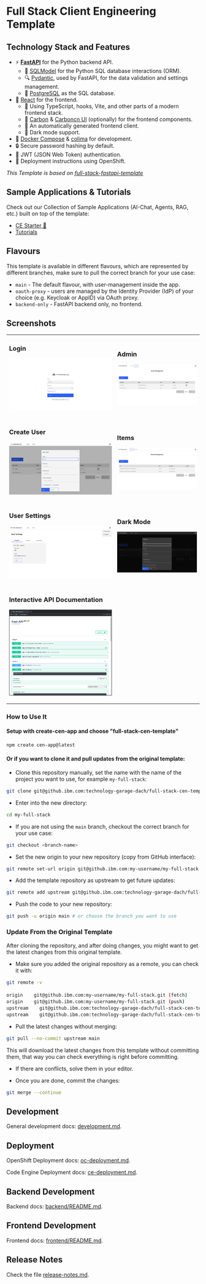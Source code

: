 # Full Stack Client Engineering Template

## Technology Stack and Features

- ⚡ [**FastAPI**](https://fastapi.tiangolo.com) for the Python backend API.
  - 🧰 [SQLModel](https://sqlmodel.tiangolo.com) for the Python SQL database interactions (ORM).
  - 🔍 [Pydantic](https://docs.pydantic.dev), used by FastAPI, for the data validation and settings management.
  - 💾 [PostgreSQL](https://www.postgresql.org) as the SQL database.
- 🚀 [React](https://react.dev) for the frontend.
  - 💃 Using TypeScript, hooks, Vite, and other parts of a modern frontend stack.
  - 🎨 [Carbon](https://carbondesignsystem.com/) & [Carboncn UI](https://www.carboncn.dev/) (optionally) for the frontend components.
  - 🤖 An automatically generated frontend client.
  - 🦇 Dark mode support.
- 🐋 [Docker Compose](https://www.docker.com) & [colima](https://github.com/abiosoft/colima/) for development.
- 🔒 Secure password hashing by default.
- 🔑 JWT (JSON Web Token) authentication.
- 🚢 Deployment instructions using OpenShift.

_This Template is based on [full-stack-fastapi-template](https://github.com/fastapi/full-stack-fastapi-template)_

## Sample Applications & Tutorials

Check out our Collection of Sample Applications (AI-Chat, Agents, RAG, etc.) built on top of the template:

- [CE Starter 🚀](https://github.ibm.com/CE-Starter/)
- [Tutorials](https://github.ibm.com/CE-Starter/full-stack-cen-template-tutorials)

## Flavours

This template is available in different flavours, which are represented by different branches, make sure to pull the correct branch for your use case:

- `main` - The default flavour, with user-management inside the app.
- `oauth-proxy` - users are managed by the Identity Provider (IdP) of your choice (e.g. Keycloak or AppID) via OAuth proxy.
- `backend-only` - FastAPI backend only, no frontend.

## Screenshots

<table>
<tbody>
<tr>
<td>

### Login

![API docs](.docs/img/login.png)

</td>
<td>

### Admin

![API docs](.docs/img/dashboard.png)

</td>
</tr>
<tr>
<td>

### Create User

![API docs](.docs/img/dashboard-create.png)

</td>
<td>

### Items

![API docs](.docs/img/dashboard-items.png)

</td>
</tr>
<tr>
<td>

### User Settings

![API docs](.docs/img/dashboard-user-settings.png)

</td>
<td>

### Dark Mode

![API docs](.docs/img/dashboard-dark.png)

</td>
</tr>
<tr>
<td>

### Interactive API Documentation

![API docs](.docs/img/docs.png)

</td>
<td></td>
</tr>

  </tbody>
</table>

### How to Use It

#### Setup with create-cen-app and choose "full-stack-cen-template"

```bash
npm create cen-app@latest
```

#### Or if you want to clone it and pull updates from the original template:

- Clone this repository manually, set the name with the name of the project you want to use, for example `my-full-stack`:

```bash
git clone git@github.ibm.com:technology-garage-dach/full-stack-cen-template.git my-full-stack
```

- Enter into the new directory:

```bash
cd my-full-stack
```

- If you are not using the `main` branch, checkout the correct branch for your use case:

```bash
git checkout <branch-name>
```

- Set the new origin to your new repository (copy from GitHub interface):

```bash
git remote set-url origin git@github.ibm.com:my-username/my-full-stack.git
```

- Add the template repository as upstream to get future updates:

```bash
git remote add upstream git@github.ibm.com:technology-garage-dach/full-stack-cen-template.git
```

- Push the code to your new repository:

```bash
git push -u origin main # or choose the branch you want to use
```

### Update From the Original Template

After cloning the repository, and after doing changes, you might want to get the latest changes from this original template.

- Make sure you added the original repository as a remote, you can check it with:

```bash
git remote -v

origin    git@github.ibm.com:my-username/my-full-stack.git (fetch)
origin    git@github.ibm.com:my-username/my-full-stack.git (push)
upstream    git@github.ibm.com:technology-garage-dach/full-stack-cen-template.git (fetch)
upstream    git@github.ibm.com:technology-garage-dach/full-stack-cen-template.git (push)
```

- Pull the latest changes without merging:

```bash
git pull --no-commit upstream main
```

This will download the latest changes from this template without committing them, that way you can check everything is right before committing.

- If there are conflicts, solve them in your editor.

- Once you are done, commit the changes:

```bash
git merge --continue
```

## Development

General development docs: [development.md](./.docs/development.md).

## Deployment

OpenShift Deployment docs: [oc-deployment.md](./.docs/oc-deployment.md).

Code Engine Deployment docs: [ce-deployment.md](./.docs/ce-deployment.md).

## Backend Development

Backend docs: [backend/README.md](./backend/README.md).

## Frontend Development

Frontend docs: [frontend/README.md](./frontend/README.md).

## Release Notes

Check the file [release-notes.md](./.docs/release-notes.md).
